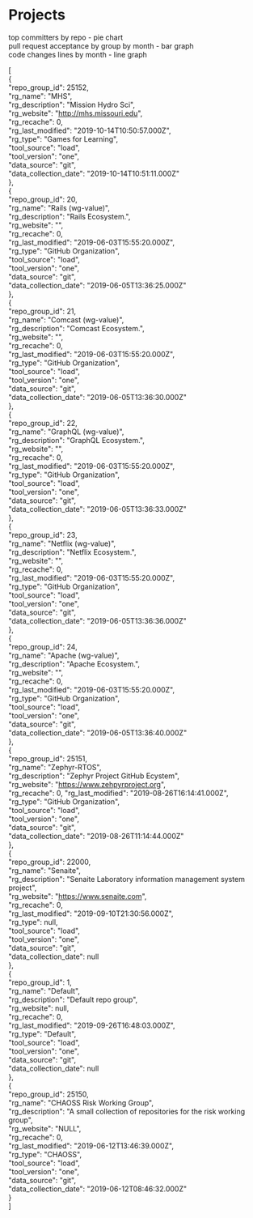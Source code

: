 # Projects
top committers by repo - pie chart  
pull request acceptance by group by month - bar graph  
code changes lines by month - line graph

[  
{  
"repo_group_id": 25152,  
"rg_name": "MHS",  
"rg_description": "Mission Hydro Sci",  
"rg_website": "http://mhs.missouri.edu",  
"rg_recache": 0,  
"rg_last_modified": "2019-10-14T10:50:57.000Z",  
"rg_type": "Games for Learning",  
"tool_source": "load",  
"tool_version": "one",  
"data_source": "git",  
"data_collection_date": "2019-10-14T10:51:11.000Z"  
},  
{  
"repo_group_id": 20,  
"rg_name": "Rails (wg-value)",  
"rg_description": "Rails Ecosystem.",  
"rg_website": "",  
"rg_recache": 0,  
"rg_last_modified": "2019-06-03T15:55:20.000Z",  
"rg_type": "GitHub Organization",  
"tool_source": "load",  
"tool_version": "one",  
"data_source": "git",  
"data_collection_date": "2019-06-05T13:36:25.000Z"  
},  
{  
"repo_group_id": 21,  
"rg_name": "Comcast (wg-value)",  
"rg_description": "Comcast Ecosystem.",  
"rg_website": "",  
"rg_recache": 0,  
"rg_last_modified": "2019-06-03T15:55:20.000Z",  
"rg_type": "GitHub Organization",  
"tool_source": "load",  
"tool_version": "one",  
"data_source": "git",  
"data_collection_date": "2019-06-05T13:36:30.000Z"  
},  
{  
"repo_group_id": 22,  
"rg_name": "GraphQL (wg-value)",  
"rg_description": "GraphQL Ecosystem.",  
"rg_website": "",  
"rg_recache": 0,  
"rg_last_modified": "2019-06-03T15:55:20.000Z",  
"rg_type": "GitHub Organization",  
"tool_source": "load",  
"tool_version": "one",  
"data_source": "git",  
"data_collection_date": "2019-06-05T13:36:33.000Z"  
},  
{  
"repo_group_id": 23,  
"rg_name": "Netflix (wg-value)",  
"rg_description": "Netflix Ecosystem.",  
"rg_website": "",  
"rg_recache": 0,  
"rg_last_modified": "2019-06-03T15:55:20.000Z",  
"rg_type": "GitHub Organization",  
"tool_source": "load",  
"tool_version": "one",  
"data_source": "git",  
"data_collection_date": "2019-06-05T13:36:36.000Z"  
},  
{  
"repo_group_id": 24,  
"rg_name": "Apache (wg-value)",  
"rg_description": "Apache Ecosystem.",  
"rg_website": "",  
"rg_recache": 0,  
"rg_last_modified": "2019-06-03T15:55:20.000Z",  
"rg_type": "GitHub Organization",  
"tool_source": "load",  
"tool_version": "one",  
"data_source": "git",  
"data_collection_date": "2019-06-05T13:36:40.000Z"  
},  
{  
"repo_group_id": 25151,  
"rg_name": "Zephyr-RTOS",  
"rg_description": "Zephyr Project GitHub Ecystem",  
"rg_website": "https://www.zehpyrproject.org",  
"rg_recache": 0,
"rg_last_modified": "2019-08-26T16:14:41.000Z",  
"rg_type": "GitHub Organization",  
"tool_source": "load",  
"tool_version": "one",  
"data_source": "git",  
"data_collection_date": "2019-08-26T11:14:44.000Z"  
},  
{  
"repo_group_id": 22000,  
"rg_name": "Senaite",  
"rg_description": "Senaite Laboratory information management system project",  
"rg_website": "https://www.senaite.com",  
"rg_recache": 0,  
"rg_last_modified": "2019-09-10T21:30:56.000Z",  
"rg_type": null,  
"tool_source": "load",  
"tool_version": "one",  
"data_source": "git",  
"data_collection_date": null  
},  
{  
"repo_group_id": 1,  
"rg_name": "Default",  
"rg_description": "Default repo group",  
"rg_website": null,  
"rg_recache": 0,  
"rg_last_modified": "2019-09-26T16:48:03.000Z",  
"rg_type": "Default",  
"tool_source": "load",  
"tool_version": "one",  
"data_source": "git",  
"data_collection_date": null  
},  
{  
"repo_group_id": 25150,  
"rg_name": "CHAOSS Risk Working Group",  
"rg_description": "A small collection of repositories for the risk working group",  
"rg_website": "NULL",  
"rg_recache": 0,  
"rg_last_modified": "2019-06-12T13:46:39.000Z",  
"rg_type": "CHAOSS",  
"tool_source": "load",  
"tool_version": "one",  
"data_source": "git",  
"data_collection_date": "2019-06-12T08:46:32.000Z"  
}  
]
